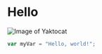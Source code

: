 # Hello
![Image of Yaktocat](https://octodex.github.com/images/yaktocat.png)


``` javascript
var myVar = "Hello, world!";
```
